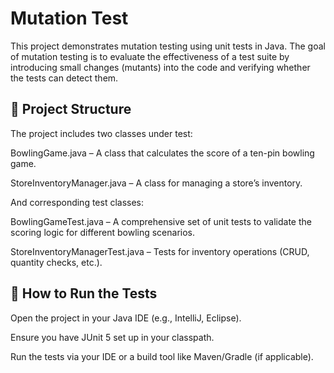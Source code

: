 # Mutation Test
This project demonstrates mutation testing using unit tests in Java. The goal of mutation testing is to evaluate the effectiveness of a test suite by introducing small changes (mutants) into the code and verifying whether the tests can detect them.

## 📌 Project Structure
The project includes two classes under test:

BowlingGame.java – A class that calculates the score of a ten-pin bowling game.

StoreInventoryManager.java – A class for managing a store’s inventory.

And corresponding test classes:

BowlingGameTest.java – A comprehensive set of unit tests to validate the scoring logic for different bowling scenarios.

StoreInventoryManagerTest.java – Tests for inventory operations (CRUD, quantity checks, etc.).

## 🔧 How to Run the Tests
Open the project in your Java IDE (e.g., IntelliJ, Eclipse).

Ensure you have JUnit 5 set up in your classpath.

Run the tests via your IDE or a build tool like Maven/Gradle (if applicable).
